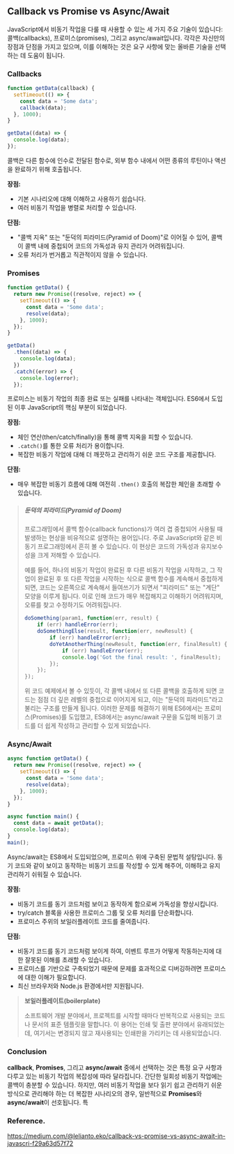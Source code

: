 ## Callback vs Promise vs Async/Await

JavaScript에서 비동기 작업을 다룰 때 사용할 수 있는 세 가지 주요 기술이 있습니다: 콜백(callbacks), 프로미스(promises), 그리고 async/await입니다. 각각은 자신만의 장점과 단점을 가지고 있으며, 이를 이해하는 것은 요구 사항에 맞는 올바른 기술을 선택하는 데 도움이 됩니다.

### Callbacks

```javascript
function getData(callback) {
  setTimeout(() => {
    const data = 'Some data';
    callback(data);
  }, 1000);
}

getData((data) => {
  console.log(data);
});
```

콜백은 다른 함수에 인수로 전달된 함수로, 외부 함수 내에서 어떤 종류의 루틴이나 액션을 완료하기 위해 호출됩니다.

**장점:**

- 기본 시나리오에 대해 이해하고 사용하기 쉽습니다.
- 여러 비동기 작업을 병렬로 처리할 수 있습니다.

**단점:**

- "콜백 지옥" 또는 "둔덕의 피라미드(Pyramid of Doom)"로 이어질 수 있어, 콜백이 콜백 내에 중첩되어 코드의 가독성과 유지 관리가 어려워집니다.
- 오류 처리가 번거롭고 직관적이지 않을 수 있습니다.

### Promises

```javascript
function getData() {
  return new Promise((resolve, reject) => {
    setTimeout(() => {
      const data = 'Some data';
      resolve(data);
    }, 1000);
  });
}

getData()
  .then((data) => {
    console.log(data);
  })
  .catch((error) => {
    console.log(error);
  });
```

프로미스는 비동기 작업의 최종 완료 또는 실패를 나타내는 객체입니다. ES6에서 도입된 이후 JavaScript의 핵심 부분이 되었습니다.

**장점:**
- 체인 연산(then/catch/finally)을 통해 콜백 지옥을 피할 수 있습니다.
- `.catch()`를 통한 오류 처리가 용이합니다.
- 복잡한 비동기 작업에 대해 더 깨끗하고 관리하기 쉬운 코드 구조를 제공합니다.

**단점:**
- 매우 복잡한 비동기 흐름에 대해 여전히 `.then()` 호출의 복잡한 체인을 초래할 수 있습니다.

> ##### 둔덕의 피라미드(Pyramid of Doom)
>
> 프로그래밍에서 콜백 함수(callback functions)가 여러 겹 중첩되어 사용될 때 발생하는 현상을 비유적으로 설명하는 용어입니다. 주로 JavaScript와 같은 비동기 프로그래밍에서 흔히 볼 수 있습니다. 이 현상은 코드의 가독성과 유지보수성을 크게 저해할 수 있습니다.
>
> 예를 들어, 하나의 비동기 작업이 완료된 후 다른 비동기 작업을 시작하고, 그 작업이 완료된 후 또 다른 작업을 시작하는 식으로 콜백 함수를 계속해서 중첩하게 되면, 코드는 오른쪽으로 계속해서 들여쓰기가 되면서 "피라미드" 또는 "계단" 모양을 이루게 됩니다. 이로 인해 코드가 매우 복잡해지고 이해하기 어려워지며, 오류를 찾고 수정하기도 어려워집니다.
>
> ```javascript
> doSomething(param1, function(err, result) {
>     if (err) handleError(err);
>     doSomethingElse(result, function(err, newResult) {
>         if (err) handleError(err);
>         doYetAnotherThing(newResult, function(err, finalResult) {
>             if (err) handleError(err);
>             console.log('Got the final result: ', finalResult);
>         });
>     });
> });
> ```
>
> 위 코드 예제에서 볼 수 있듯이, 각 콜백 내에서 또 다른 콜백을 호출하게 되면 코드는 점점 더 깊은 레벨의 중첩으로 이어지게 되고, 이는 "둔덕의 피라미드"라고 불리는 구조를 만들게 됩니다. 이러한 문제를 해결하기 위해 ES6에서는 프로미스(Promises)를 도입했고, ES8에서는 async/await 구문을 도입해 비동기 코드를 더 쉽게 작성하고 관리할 수 있게 되었습니다.

### Async/Await

```javascript
async function getData() {
  return new Promise((resolve, reject) => {
    setTimeout(() => {
      const data = 'Some data';
      resolve(data);
    }, 1000);
  });
}

async function main() {
  const data = await getData();
  console.log(data);
}
main();
```

Async/await는 ES8에서 도입되었으며, 프로미스 위에 구축된 문법적 설탕입니다. 동기 코드와 같이 보이고 동작하는 비동기 코드를 작성할 수 있게 해주어, 이해하고 유지 관리하기 쉬워질 수 있습니다.

**장점:**

- 비동기 코드를 동기 코드처럼 보이고 동작하게 함으로써 가독성을 향상시킵니다.
- try/catch 블록을 사용한 프로미스 그룹 및 오류 처리를 단순화합니다.
- 프로미스 주위의 보일러플레이트 코드를 줄여줍니다.

**단점:**

- 비동기 코드를 동기 코드처럼 보이게 하여, 이벤트 루프가 어떻게 작동하는지에 대한 잘못된 이해를 초래할 수 있습니다.
- 프로미스를 기반으로 구축되었기 때문에 문제를 효과적으로 디버깅하려면 프로미스에 대한 이해가 필요합니다.
- 최신 브라우저와 Node.js 환경에서만 지원됩니다.

> **보일러플레이트(boilerplate)**
>
> 소프트웨어 개발 분야에서, 프로젝트를 시작할 때마다 반복적으로 사용되는 코드나 문서의 표준 템플릿을 말합니다. 이 용어는 인쇄 및 출판 분야에서 유래되었는데, 여기서는 변경되지 않고 재사용되는 인쇄판을 가리키는 데 사용되었습니다.

### Conclusion

**callback**, **Promises**, 그리고 **async/await** 중에서 선택하는 것은 특정 요구 사항과 다루고 있는 비동기 작업의 복잡성에 따라 달라집니다. 간단한 일회성 비동기 작업에는 콜백이 충분할 수 있습니다. 하지만, 여러 비동기 작업을 보다 읽기 쉽고 관리하기 쉬운 방식으로 관리해야 하는 더 복잡한 시나리오의 경우, 일반적으로 **Promises**와 **async/await**이 선호됩니다. 특



### Reference.

https://medium.com/@lelianto.eko/callback-vs-promise-vs-async-await-in-javascri-f29a63d57f72